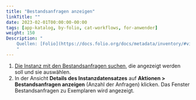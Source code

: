 ```yaml
---
title: "Bestandsanfragen anzeigen"
linkTitle: ""
date: 2023-02-01T00:00:00-00:00
tags: [app-katalog, by-folio, cat-workflows, for-anwender]
weight: 150
Description: "
    Quellen: [Folio](https://docs.folio.org/docs/metadata/inventory/#viewing-an-instance-record) & [GBV](https://info.gbv.de/display/FOLIOGBVEXTERN/Folio:+Bestandsanfragen+anzeigen)
    "
---
```


1.  [Die Instanz mit den Bestandsanfragen suchen](https://info.gbv.de/display/FOLIOGBVEXTERN/Folio%3A+Datensatz+suchen+im+Katalog), die angezeigt werden soll und sie auswählen.
2.  In der Ansicht **Details des Instanzdatensatzes** auf **Aktionen > Bestandsanfragen anzeigen** (Anzahl der Anfragen) klicken. Das Fenster Bestandsanfragen zu Exemplaren wird angezeigt.
